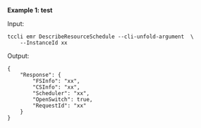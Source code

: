 **Example 1: test**



Input: 

```
tccli emr DescribeResourceSchedule --cli-unfold-argument  \
    --InstanceId xx
```

Output: 
```
{
    "Response": {
        "FSInfo": "xx",
        "CSInfo": "xx",
        "Scheduler": "xx",
        "OpenSwitch": true,
        "RequestId": "xx"
    }
}
```

